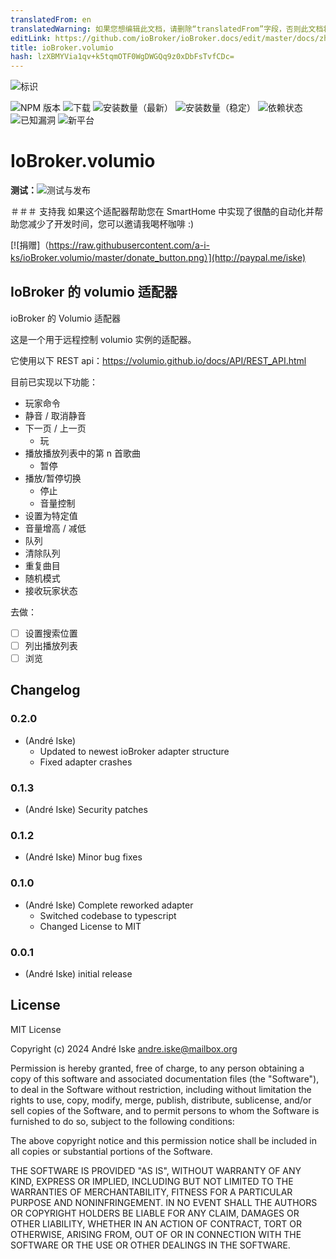 ```yaml
---
translatedFrom: en
translatedWarning: 如果您想编辑此文档，请删除“translatedFrom”字段，否则此文档将再次自动翻译
editLink: https://github.com/ioBroker/ioBroker.docs/edit/master/docs/zh-cn/adapterref/iobroker.volumio/README.md
title: ioBroker.volumio
hash: lzXBMYVia1qv+k5tqmOTF0WgDWGQq9z0xDbFsTvfCDc=
---
```

![标识](../../../en/adapterref/iobroker.volumio/admin/volumio.png)

![NPM 版本](http://img.shields.io/npm/v/iobroker.volumio.svg)
![下载](https://img.shields.io/npm/dm/iobroker.volumio.svg)
![安装数量（最新）](http://iobroker.live/badges/volumio-installed.svg)
![安装数量（稳定）](http://iobroker.live/badges/volumio-stable.svg)
![依赖状态](https://img.shields.io/david/a-i-ks/iobroker.volumio.svg)
![已知漏洞](https://snyk.io/test/github/a-i-ks/ioBroker.volumio/badge.svg)
![新平台](https://nodei.co/npm/iobroker.volumio.png?downloads=true)

# IoBroker.volumio
**测试：**![测试与发布](https://github.com/a-i-ks/ioBroker.volumio/workflows/Test%20and%20Release/badge.svg)

＃＃＃ 支持我
如果这个适配器帮助您在 SmartHome 中实现了很酷的自动化并帮助您减少了开发时间，您可以邀请我喝杯咖啡 :)

[![捐赠]（https://raw.githubusercontent.com/a-i-ks/ioBroker.volumio/master/donate_button.png）](http://paypal.me/iske)

## IoBroker 的 volumio 适配器
ioBroker 的 Volumio 适配器

这是一个用于远程控制 volumio 实例的适配器。

它使用以下 REST api：https://volumio.github.io/docs/API/REST_API.html

目前已实现以下功能：

* 玩家命令
* 静音 / 取消静音
* 下一页 / 上一页
    * 玩
* 播放播放列表中的第 n 首歌曲
    * 暂停
* 播放/暂停切换
    * 停止
    * 音量控制
* 设置为特定值
* 音量增高 / 减低
* 队列
* 清除队列
* 重复曲目
* 随机模式
* 接收玩家状态

去做：

- [ ] 设置搜索位置
- [ ] 列出播放列表
- [ ] 浏览

## Changelog
### 0.2.0
 * (André Iske) 
    - Updated to newest ioBroker adapter structure 
    - Fixed adapter crashes

### 0.1.3
* (André Iske) Security patches 

### 0.1.2
* (André Iske) Minor bug fixes 

### 0.1.0
* (André Iske) Complete reworked adapter
    * Switched codebase to typescript
    * Changed License to MIT

### 0.0.1
* (André Iske) initial release

## License
MIT License

Copyright (c) 2024 André Iske <andre.iske@mailbox.org>

Permission is hereby granted, free of charge, to any person obtaining a copy
of this software and associated documentation files (the "Software"), to deal
in the Software without restriction, including without limitation the rights
to use, copy, modify, merge, publish, distribute, sublicense, and/or sell
copies of the Software, and to permit persons to whom the Software is
furnished to do so, subject to the following conditions:

The above copyright notice and this permission notice shall be included in all
copies or substantial portions of the Software.

THE SOFTWARE IS PROVIDED "AS IS", WITHOUT WARRANTY OF ANY KIND, EXPRESS OR
IMPLIED, INCLUDING BUT NOT LIMITED TO THE WARRANTIES OF MERCHANTABILITY,
FITNESS FOR A PARTICULAR PURPOSE AND NONINFRINGEMENT. IN NO EVENT SHALL THE
AUTHORS OR COPYRIGHT HOLDERS BE LIABLE FOR ANY CLAIM, DAMAGES OR OTHER
LIABILITY, WHETHER IN AN ACTION OF CONTRACT, TORT OR OTHERWISE, ARISING FROM,
OUT OF OR IN CONNECTION WITH THE SOFTWARE OR THE USE OR OTHER DEALINGS IN THE
SOFTWARE.